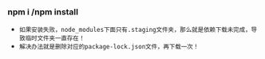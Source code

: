### npm i /npm install
* `如果安装失败，node_modules下面只有.staging文件夹，那么就是依赖下载未完成，导致临时文件夹一直存在！`
* `解决办法就是删除对应的package-lock.json文件，再下载一次！`
